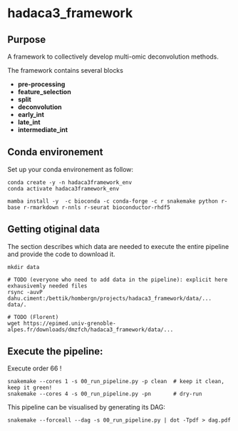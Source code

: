 # hadaca3_framework

## Purpose

A framework to collectively develop multi-omic deconvolution methods.

The framework contains several blocks

- **pre-processing**
- **feature_selection**
- **split**
- **deconvolution**
- **early_int**
- **late_int**
- **intermediate_int**




## Conda environement

Set up your conda environement as follow:

```
conda create -y -n hadaca3framework_env
conda activate hadaca3framework_env

mamba install -y  -c bioconda -c conda-forge -c r snakemake python r-base r-rmarkdown r-nnls r-seurat bioconductor-rhdf5
```

<!-- r-clue r-coda.base r-ggpubr bioconductor-complexheatmap bioconductor-mofa2 r-viridis r-magrittr r-dplyr r-nnls graphviz r-tictoc  graphviz python-kaleido tenacity plotly r-bisquerna r-extraDistr r-MASS r-EPIC r-fmsb bioconductor-toast bioconductor-omicade4 r-mixomics r-mixkernel rpy2 scikit-learn keras tensorflow bioconductor-viper bioconductor-ADImpute r-WGCNA r-see r-ggfortify -->

## Getting otiginal data

The section describes which data are needed to execute the entire pipeline and provide the code to download it.

```
mkdir data

# TODO (everyone who need to add data in the pipeline): explicit here exhausivemly needed files
rsync -auvP dahu.ciment:/bettik/hombergn/projects/hadaca3_framework/data/... data/.

# TODO (Florent)
wget https://epimed.univ-grenoble-alpes.fr/downloads/dmzfch/hadaca3_framework/data/...
```

## Execute the pipeline: 

Execute order 66 ! 

```
snakemake --cores 1 -s 00_run_pipeline.py -p clean  # keep it clean, keep it green!
snakemake --cores 4 -s 00_run_pipeline.py -pn       # dry-run
```

This pipeline can be visualised by generating its DAG:

```
snakemake --forceall --dag -s 00_run_pipeline.py | dot -Tpdf > dag.pdf
```



